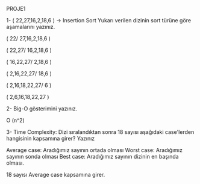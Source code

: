 PROJE1


1- ( 22,27,16,2,18,6 )  -> Insertion Sort
Yukarı verilen dizinin sort türüne göre aşamalarını yazınız.

( 22/ 27,16,2,18,6 )

( 22,27/ 16,2,18,6 )

( 16,22,27/ 2,18,6 )

( 2,16,22,27/ 18,6 )

( 2,16,18,22,27/ 6 )

( 2,6,16,18,22,27 )



2- Big-O gösterimini yazınız.

O (n^2) 


3- Time Complexity: Dizi sıralandıktan sonra 18 sayısı aşağıdaki case'lerden hangisinin kapsamına girer? Yazınız

Average case: Aradığımız sayının ortada olması
Worst case: Aradığımız sayının sonda olması
Best case: Aradığımız sayının dizinin en başında olması.


18 sayısı Average case kapsamına girer.

